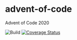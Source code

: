 # advent-of-code

Advent of Code 2020

![Build](https://travis-ci.com/johnsickels/advent-of-code.svg?branch=master)
[![Coverage Status](https://coveralls.io/repos/github/johnsickels/advent-of-code/badge.svg?branch=master)](https://coveralls.io/github/taniarascia/chip8?branch=master)
